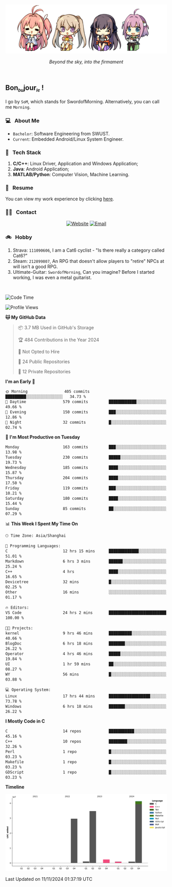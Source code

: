 <img src="./pic/Aokana.png">
<p align="center"><em>Beyond the sky, into the firmament</em></p>

<br/>

## Bon<sub><em><font size=2>bu</font></em></sub>jour<sub><em><font size=2>le</font></em></sub> !

I go by `SoM`, which stands for SwordofMorning. Alternatively, you can call me `Morning`.

### 💻 &nbsp; About Me

- `Bachelor`: Software Engineering from SWUST.
- `Current`: Embedded Android/Linux System Engineer.

### 🔧 &nbsp; Tech Stack

1. **C/C++**: Linux Driver, Application and Windows Application;
2. **Java**: Android Application;
3. **MATLAB/Python**: Computer Vision, Machine Learning.

### 📝 &nbsp; Resume

You can view my work experience by clicking <a href="https://swordofmorning.com/index.php/contact/">here</a>.

### 🤝🏻 &nbsp; Contact

<p align="center">
<a href="https://swordofmorning.com/"><img alt="Website" src="https://img.shields.io/badge/Website-swordofmorning.com-blue?style=flat-square&logo=google-chrome"></a>
<a href="mailto:master@xiaojintao.email
"><img alt="Email" src="https://img.shields.io/badge/Email-master@xiaojintao.email-blue?style=flat-square&logo=gmail"></a>
</p>

### 🚲 &nbsp; Hobby

1. Strava: `111090606`, I am a Cat6 cyclist - "Is there really a category called Cat6?"
2. Steam: `212899807`, An RPG that doesn't allow players to "retire" NPCs at will isn't a good RPG.
3. Ultimate-Guitar: `SwordofMorning`, Can you imagine? Before I started working, I was even a metal guitarist.

<br/>

<!--START_SECTION:waka-->
![Code Time](http://img.shields.io/badge/Code%20Time-322%20hrs%2021%20mins-blue)

![Profile Views](http://img.shields.io/badge/Profile%20Views-0-blue)

**🐱 My GitHub Data** 

> 📦 3.7 MB Used in GitHub's Storage 
 > 
> 🏆 484 Contributions in the Year 2024
 > 
> 🚫 Not Opted to Hire
 > 
> 📜 24 Public Repositories 
 > 
> 🔑 12 Private Repositories 
 > 
**I'm an Early 🐤** 

```text
🌞 Morning                405 commits         █████████░░░░░░░░░░░░░░░░   34.73 % 
🌆 Daytime                579 commits         ████████████░░░░░░░░░░░░░   49.66 % 
🌃 Evening                150 commits         ███░░░░░░░░░░░░░░░░░░░░░░   12.86 % 
🌙 Night                  32 commits          █░░░░░░░░░░░░░░░░░░░░░░░░   02.74 % 
```
📅 **I'm Most Productive on Tuesday** 

```text
Monday                   163 commits         ███░░░░░░░░░░░░░░░░░░░░░░   13.98 % 
Tuesday                  230 commits         █████░░░░░░░░░░░░░░░░░░░░   19.73 % 
Wednesday                185 commits         ████░░░░░░░░░░░░░░░░░░░░░   15.87 % 
Thursday                 204 commits         ████░░░░░░░░░░░░░░░░░░░░░   17.50 % 
Friday                   119 commits         ███░░░░░░░░░░░░░░░░░░░░░░   10.21 % 
Saturday                 180 commits         ████░░░░░░░░░░░░░░░░░░░░░   15.44 % 
Sunday                   85 commits          ██░░░░░░░░░░░░░░░░░░░░░░░   07.29 % 
```


📊 **This Week I Spent My Time On** 

```text
🕑︎ Time Zone: Asia/Shanghai

💬 Programming Languages: 
C                        12 hrs 15 mins      █████████████░░░░░░░░░░░░   51.01 % 
Markdown                 6 hrs 3 mins        ██████░░░░░░░░░░░░░░░░░░░   25.24 % 
C++                      4 hrs               ████░░░░░░░░░░░░░░░░░░░░░   16.65 % 
Devicetree               32 mins             █░░░░░░░░░░░░░░░░░░░░░░░░   02.25 % 
Other                    16 mins             ░░░░░░░░░░░░░░░░░░░░░░░░░   01.17 % 

🔥 Editors: 
VS Code                  24 hrs 2 mins       █████████████████████████   100.00 % 

🐱‍💻 Projects: 
kernel                   9 hrs 46 mins       ██████████░░░░░░░░░░░░░░░   40.66 % 
BlogDoc                  6 hrs 18 mins       ███████░░░░░░░░░░░░░░░░░░   26.22 % 
Operator                 4 hrs 46 mins       █████░░░░░░░░░░░░░░░░░░░░   19.84 % 
UI                       1 hr 59 mins        ██░░░░░░░░░░░░░░░░░░░░░░░   08.27 % 
WY                       56 mins             █░░░░░░░░░░░░░░░░░░░░░░░░   03.88 % 

💻 Operating System: 
Linux                    17 hrs 44 mins      ██████████████████░░░░░░░   73.78 % 
Windows                  6 hrs 18 mins       ███████░░░░░░░░░░░░░░░░░░   26.22 % 
```

**I Mostly Code in C** 

```text
C                        14 repos            ███████████░░░░░░░░░░░░░░   45.16 % 
C++                      10 repos            ████████░░░░░░░░░░░░░░░░░   32.26 % 
Perl                     1 repo              █░░░░░░░░░░░░░░░░░░░░░░░░   03.23 % 
Makefile                 1 repo              █░░░░░░░░░░░░░░░░░░░░░░░░   03.23 % 
GDScript                 1 repo              █░░░░░░░░░░░░░░░░░░░░░░░░   03.23 % 
```



**Timeline**

![Lines of Code chart](https://raw.githubusercontent.com/SwordofMorning/SwordofMorning/main/assets/bar_graph.png)


 Last Updated on 11/11/2024 01:37:19 UTC
<!--END_SECTION:waka-->
